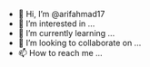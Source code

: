 - 👋 Hi, I’m @arifahmad17
- 👀 I’m interested in ...
- 🌱 I’m currently learning ...
- 💞️ I’m looking to collaborate on ...
- 📫 How to reach me ...

<!---
arifahmad17/arifahmad17 is a ✨ special ✨ repository because its `README.md` (this file) appears on your GitHub profile.
You can click the Preview link to take a look at your changes.
[![@ahmadarif's Holopin board](https://holopin.io/api/user/board?user=ahmadarif)](https://holopin.io/@ahmadarif)
--->
